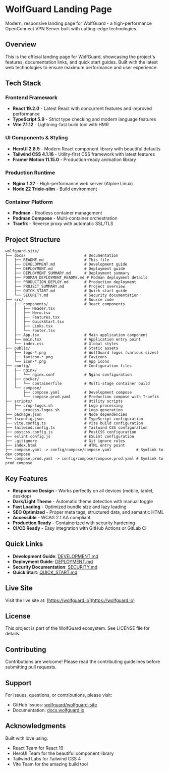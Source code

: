 # WolfGuard Landing Page

Modern, responsive landing page for WolfGuard - a high-performance OpenConnect VPN Server built with cutting-edge technologies.

## Overview

This is the official landing page for WolfGuard, showcasing the project's features, documentation links, and quick start guides. Built with the latest web technologies to ensure maximum performance and user experience.

## Tech Stack

### Frontend Framework
- **React 19.2.0** - Latest React with concurrent features and improved performance
- **TypeScript 5.9** - Strict type checking and modern language features
- **Vite 7.1.12** - Lightning-fast build tool with HMR

### UI Components & Styling
- **HeroUI 2.8.5** - Modern React component library with beautiful defaults
- **Tailwind CSS 4.1.16** - Utility-first CSS framework with latest features
- **Framer Motion 11.15.0** - Production-ready animation library

### Production Runtime
- **Nginx 1.27** - High-performance web server (Alpine Linux)
- **Node 22 Trixie-slim** - Build environment

### Container Platform
- **Podman** - Rootless container management
- **Podman Compose** - Multi-container orchestration
- **Traefik** - Reverse proxy with automatic SSL/TLS

## Project Structure

```
wolfguard-site/
├── docs/                          # Documentation
│   ├── README.md                  # This file
│   ├── DEVELOPMENT.md             # Development guide
│   ├── DEPLOYMENT.md              # Deployment guide
│   ├── DEPLOYMENT_SUMMARY.md      # Deployment summary
│   ├── PODMAN_DEPLOYMENT_README.md # Podman deployment details
│   ├── PRODUCTION_DEPLOY.md       # Production deployment
│   ├── PROJECT_SUMMARY.md         # Project overview
│   ├── QUICK_START.md             # Quick start guide
│   └── SECURITY.md                # Security documentation
├── src/                           # Source code
│   ├── components/                # React components
│   │   ├── Header.tsx
│   │   ├── Hero.tsx
│   │   ├── Features.tsx
│   │   ├── QuickStart.tsx
│   │   ├── Links.tsx
│   │   └── Footer.tsx
│   ├── App.tsx                    # Main application component
│   ├── main.tsx                   # Application entry point
│   └── index.css                  # Global styles
├── public/                        # Static assets
│   ├── logo-*.png                 # WolfGuard logos (various sizes)
│   ├── favicon-*.png              # Favicons
│   └── icon-*.png                 # App icons
├── config/                        # Configuration files
│   ├── nginx/
│   │   └── nginx.conf             # Nginx configuration
│   ├── docker/
│   │   └── Containerfile          # Multi-stage container build
│   └── compose/
│       ├── compose.yaml           # Development compose
│       └── compose.prod.yaml      # Production compose with Traefik
├── scripts/                       # Utility scripts
│   ├── crop-logos.sh              # Logo processing
│   └── process-logos.sh           # Logo generation
├── package.json                   # Node dependencies
├── tsconfig.json                  # TypeScript configuration
├── vite.config.ts                 # Vite build configuration
├── tailwind.config.ts             # Tailwind CSS configuration
├── postcss.config.js              # PostCSS configuration
├── eslint.config.js               # ESLint configuration
├── .gitignore                     # Git ignore rules
├── index.html                     # HTML entry point
├── compose.yaml -> config/compose/compose.yaml           # Symlink to dev compose
└── compose.prod.yaml -> config/compose/compose.prod.yaml # Symlink to prod compose
```

## Key Features

- **Responsive Design** - Works perfectly on all devices (mobile, tablet, desktop)
- **Dark/Light Theme** - Automatic theme detection with manual toggle
- **Fast Loading** - Optimized bundle size and lazy loading
- **SEO Optimized** - Proper meta tags, structured data, and semantic HTML
- **Accessible** - WCAG 2.1 AA compliant
- **Production Ready** - Containerized with security hardening
- **CI/CD Ready** - Easy integration with GitHub Actions or GitLab CI

## Quick Links

- **Development Guide**: [DEVELOPMENT.md](./DEVELOPMENT.md)
- **Deployment Guide**: [DEPLOYMENT.md](./DEPLOYMENT.md)
- **Security Documentation**: [SECURITY.md](./SECURITY.md)
- **Quick Start**: [QUICK_START.md](./QUICK_START.md)

## Live Site

Visit the live site at: [https://wolfguard.io](https://wolfguard.io)

## License

This project is part of the WolfGuard ecosystem. See LICENSE file for details.

## Contributing

Contributions are welcome! Please read the contributing guidelines before submitting pull requests.

## Support

For issues, questions, or contributions, please visit:
- GitHub Issues: [wolfguard/wolfguard-site](https://github.com/wolfguard/wolfguard-site/issues)
- Documentation: [docs.wolfguard.io](https://docs.wolfguard.io)

## Acknowledgments

Built with love using:
- React Team for React 19
- HeroUI Team for the beautiful component library
- Tailwind Labs for Tailwind CSS 4
- Vite Team for the amazing build tool
